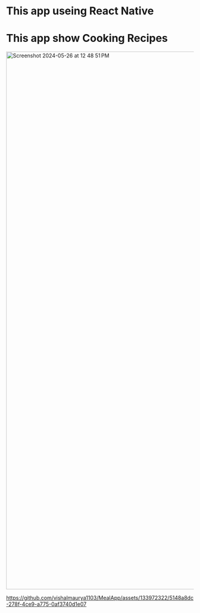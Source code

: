 # This app useing React Native
# This app show Cooking Recipes


<img width="1440" alt="Screenshot 2024-05-26 at 12 48 51 PM" src="https://github.com/vishalmaurya1103/MealApp/assets/133972322/8a71a395-6830-476d-8bfc-7df82e2ba2a2">

https://github.com/vishalmaurya1103/MealApp/assets/133972322/5148a8dc-278f-4ce9-a775-0af3740d1e07
